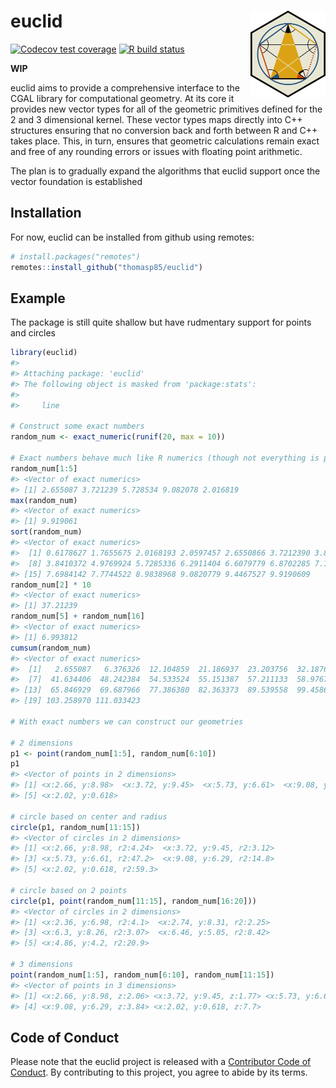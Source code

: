 
<!-- README.md is generated from README.Rmd. Please edit that file -->

# euclid <a href='https://euclid.data-imaginist.com'><img src='man/figures/logo.png' align="right" height="138.5" /></a>

<!-- badges: start -->

[![Codecov test
coverage](https://codecov.io/gh/thomasp85/euclid/branch/master/graph/badge.svg)](https://codecov.io/gh/thomasp85/euclid?branch=master)
[![R build
status](https://github.com/thomasp85/euclid/workflows/R-CMD-check/badge.svg)](https://github.com/thomasp85/euclid/actions)
<!-- badges: end -->

**WIP**

euclid aims to provide a comprehensive interface to the CGAL library for
computational geometry. At its core it provides new vector types for all
of the geometric primitives defined for the 2 and 3 dimensional kernel.
These vector types maps directly into C++ structures ensuring that no
conversion back and forth between R and C++ takes place. This, in turn,
ensures that geometric calculations remain exact and free of any
rounding errors or issues with floating point arithmetic.

The plan is to gradually expand the algorithms that euclid support once
the vector foundation is established

## Installation

For now, euclid can be installed from github using remotes:

``` r
# install.packages("remotes")
remotes::install_github("thomasp85/euclid")
```

## Example

The package is still quite shallow but have rudmentary support for
points and circles

``` r
library(euclid)
#> 
#> Attaching package: 'euclid'
#> The following object is masked from 'package:stats':
#> 
#>     line

# Construct some exact numbers
random_num <- exact_numeric(runif(20, max = 10))

# Exact numbers behave much like R numerics (though not everything is possible)
random_num[1:5]
#> <Vector of exact numerics>
#> [1] 2.655087 3.721239 5.728534 9.082078 2.016819
max(random_num)
#> <Vector of exact numerics>
#> [1] 9.919061
sort(random_num)
#> <Vector of exact numerics>
#>  [1] 0.6178627 1.7655675 2.0168193 2.0597457 2.6550866 3.7212390 3.8003518
#>  [8] 3.8410372 4.9769924 5.7285336 6.2911404 6.6079779 6.8702285 7.1761851
#> [15] 7.6984142 7.7744522 8.9838968 9.0820779 9.4467527 9.9190609
random_num[2] * 10
#> <Vector of exact numerics>
#> [1] 37.21239
random_num[5] + random_num[16]
#> <Vector of exact numerics>
#> [1] 6.993812
cumsum(random_num)
#> <Vector of exact numerics>
#>  [1]   2.655087   6.376326  12.104859  21.186937  23.203756  32.187653
#>  [7]  41.634406  48.242384  54.533524  55.151387  57.211133  58.976700
#> [13]  65.846929  69.687966  77.386380  82.363373  89.539558  99.458619
#> [19] 103.258970 111.033423

# With exact numbers we can construct our geometries

# 2 dimensions
p1 <- point(random_num[1:5], random_num[6:10])
p1
#> <Vector of points in 2 dimensions>
#> [1] <x:2.66, y:8.98>  <x:3.72, y:9.45>  <x:5.73, y:6.61>  <x:9.08, y:6.29> 
#> [5] <x:2.02, y:0.618>

# circle based on center and radius
circle(p1, random_num[11:15])
#> <Vector of circles in 2 dimensions>
#> [1] <x:2.66, y:8.98, r2:4.24>  <x:3.72, y:9.45, r2:3.12> 
#> [3] <x:5.73, y:6.61, r2:47.2>  <x:9.08, y:6.29, r2:14.8> 
#> [5] <x:2.02, y:0.618, r2:59.3>

# circle based on 2 points
circle(p1, point(random_num[11:15], random_num[16:20]))
#> <Vector of circles in 2 dimensions>
#> [1] <x:2.36, y:6.98, r2:4.1>  <x:2.74, y:8.31, r2:2.25>
#> [3] <x:6.3, y:8.26, r2:3.07>  <x:6.46, y:5.05, r2:8.42>
#> [5] <x:4.86, y:4.2, r2:20.9>

# 3 dimensions
point(random_num[1:5], random_num[6:10], random_num[11:15])
#> <Vector of points in 3 dimensions>
#> [1] <x:2.66, y:8.98, z:2.06> <x:3.72, y:9.45, z:1.77> <x:5.73, y:6.61, z:6.87>
#> [4] <x:9.08, y:6.29, z:3.84> <x:2.02, y:0.618, z:7.7>
```

## Code of Conduct

Please note that the euclid project is released with a [Contributor Code
of
Conduct](https://contributor-covenant.org/version/2/0/CODE_OF_CONDUCT.html).
By contributing to this project, you agree to abide by its terms.

